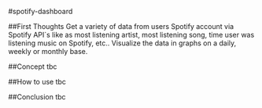 #spotify-dashboard

##First Thoughts
Get a variety of data from users Spotify account via Spotify API`s like as most listening artist, most listening song, time user was listening music on Spotify, etc..
Visualize the data in graphs on a daily, weekly or monthly base.

##Concept
tbc

##How to use
tbc

##Conclusion
tbc
